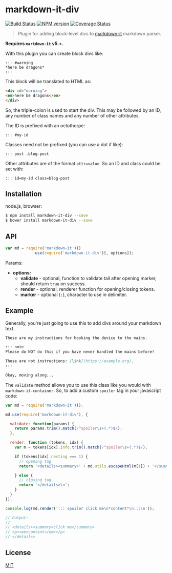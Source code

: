 # markdown-it-div

[![Build Status](https://img.shields.io/travis/markdown-it/markdown-it-div/master.svg?style=flat)](https://travis-ci.org/markdown-it/markdown-it-div)
[![NPM version](https://img.shields.io/npm/v/markdown-it-div.svg?style=flat)](https://www.npmjs.org/package/markdown-it-div)
[![Coverage Status](https://img.shields.io/coveralls/markdown-it/markdown-it-div/master.svg?style=flat)](https://coveralls.io/r/markdown-it/markdown-it-div?branch=master)

> Plugin for adding block-level divs to [markdown-it](https://github.com/markdown-it/markdown-it) markdown parser.

__Requires `markdown-it` v5.+.__

With this plugin you can create block divs like:

```
::: #warning
*here be dragons*
:::
```

This block will be translated to HTML as:

```html
<div id="warning">
<em>here be dragons</em>
</div>
```

So, the triple-colon is used to start the div. This may be followed by an ID,
any number of class names and any number of other attributes.

The ID is prefixed with an octothorpe:

```
::: #my-id
```

Classes need not be prefixed (you can use a dot if like):

```
::: post .blog-post
```

Other attributes are of the format `attr=value`. So an ID and class could be
set with:

```
::: id=my-id class=blog-post
```


## Installation

node.js, browser:

```bash
$ npm install markdown-it-div --save
$ bower install markdown-it-div --save
```


## API

```js
var md = require('markdown-it')()
            .use(require('markdown-it-div')[, options]);
```

Params:

- __options:__
   - __validate__ - optional, function to validate tail after opening marker, should
     return `true` on success.
   - __render__ - optional, renderer function for opening/closing tokens.
   - __marker__ - optional (`:`), character to use in delimiter.


## Example

Generally, you're just going to use this to add divs around your markdown text.

```markdown
These are my instructions for hooking the device to the mains.

::: note
Please do NOT do this if you have never handled the mains before!

These are not instructions: [link](https://example.org).
:::

Okay, moving along...
```

The `validate` method allows you to use this class like you would with `markdown-it-container`.
So, to add a custom `spoiler` tag in your javascript code:

```js
var md = require('markdown-it')();

md.use(require('markdown-it-div'), {

  validate: function(params) {
    return params.trim().match(/^spoiler\s+(.*)$/);
  },

  render: function (tokens, idx) {
    var m = tokens[idx].info.trim().match(/^spoiler\s+(.*)$/);

    if (tokens[idx].nesting === 1) {
      // opening tag
      return '<details><summary>' + md.utils.escapeHtml(m[1]) + '</summary>\n';

    } else {
      // closing tag
      return '</details>\n';
    }
  }
});

console.log(md.render('::: spoiler click me\n*content*\n:::\n'));

// Output:
//
// <details><summary>click me</summary>
// <p><em>content</em></p>
// </details>
```

## License

[MIT](https://github.com/markdown-it/markdown-it-div/blob/master/LICENSE)

